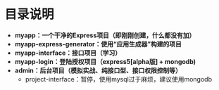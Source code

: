 # 目录说明
- **myapp：一个干净的Express项目（即刚刚创建，什么都没有加）**
- **myapp-express-generator：使用“应用生成器”构建的项目**
- **myapp-interface：接口项目（学习）**
- **myapp-login：登陆授权项目（express5[alpha版] + mongodb)**
- **admin：后台项目（模拟实战、纯接口型、接口权限控制等）**
    - project-interface：暂停，使用mysql过于麻烦，建议使用mongodb


